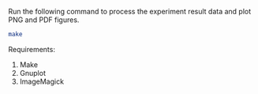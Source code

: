 Run the following command to process the experiment result data and plot PNG and
PDF figures.

```bash
make
```

Requirements:

1. Make
1. Gnuplot
1. ImageMagick
